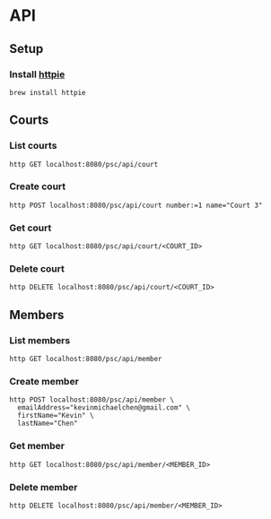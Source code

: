 # API
## Setup
### Install [httpie](https://httpie.org/)
`brew install httpie`

## Courts
### List courts
`http GET localhost:8080/psc/api/court`

### Create court
`http POST localhost:8080/psc/api/court number:=1 name="Court 3"`

### Get court
`http GET localhost:8080/psc/api/court/<COURT_ID>`

### Delete court
`http DELETE localhost:8080/psc/api/court/<COURT_ID>`

## Members
### List members
`http GET localhost:8080/psc/api/member`

### Create member
```
http POST localhost:8080/psc/api/member \
  emailAddress="kevinmichaelchen@gmail.com" \
  firstName="Kevin" \
  lastName="Chen"
```

### Get member
`http GET localhost:8080/psc/api/member/<MEMBER_ID>`

### Delete member
`http DELETE localhost:8080/psc/api/member/<MEMBER_ID>`